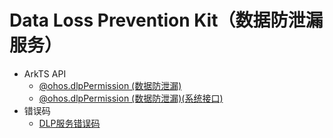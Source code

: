 # Data Loss Prevention Kit（数据防泄漏服务）

- ArkTS API
  - [@ohos.dlpPermission (数据防泄漏)](js-apis-dlppermission.md)
  <!--Del-->
  - [@ohos.dlpPermission (数据防泄漏)(系统接口)](js-apis-dlppermission-sys.md)
  <!--DelEnd-->
- 错误码
  - [DLP服务错误码](errorcode-dlp.md)
